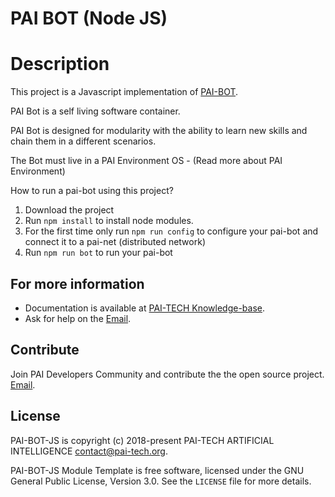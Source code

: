 PAI BOT (Node JS)
=================


 # Description

This project is a Javascript implementation of [PAI-BOT](https://developers.pai-tech.org/knowledge-base/pai-bot/).

PAI Bot is a self living software container.

PAI Bot is designed for modularity with the ability to learn new skills and chain them in a different scenarios.

The Bot must live in a PAI Environment OS - (Read more about PAI Environment)

How to run a pai-bot using this project?

 1. Download the project 
 2. Run `npm install` to install node modules.
 3. For the first time only run `npm run config` to configure your pai-bot and connect it to a pai-net (distributed network)
 4. Run `npm run bot` to run your pai-bot


## For more information

+ Documentation is available at [PAI-TECH Knowledge-base](https://developers.pai-tech.org/knowledge-base).
+ Ask for help on the
[Email](mailto:community@pai-tech.org).


## Contribute

Join PAI Developers Community and contribute the the open source project.
[Email](mailto:community@pai-tech.org).

## License

PAI-BOT-JS  is copyright (c) 2018-present PAI-TECH ARTIFICIAL INTELLIGENCE  <contact@pai-tech.org>.

PAI-BOT-JS Module Template is free software, licensed under the GNU General Public License, Version 3.0. See the
`LICENSE` file for more details.
